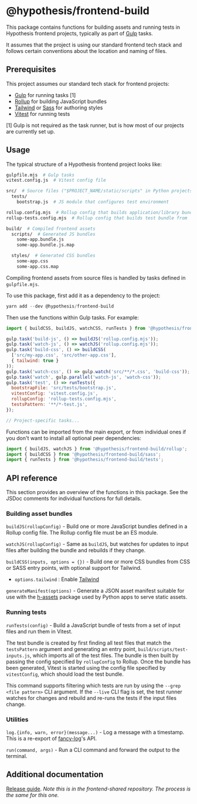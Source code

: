 # @hypothesis/frontend-build

This package contains functions for building assets and running tests in
Hypothesis frontend projects, typically as part of [Gulp](https://gulpjs.com) tasks.

It assumes that the project is using our standard frontend tech stack and
follows certain conventions about the location and naming of files.

## Prerequisites

This project assumes our standard tech stack for frontend projects:

- [Gulp](https://gulpjs.com) for running tasks [1]
- [Rollup](https://rollupjs.org/guide/en/) for building JavaScript bundles
- [Tailwind](https://tailwindcss.com) or [Sass](https://sass-lang.com) for authoring styles
- [Vitest](https://vitest.dev/) for running tests

[1] Gulp is not required as the task runner, but is how most of our projects
are currently set up.

## Usage

The typical structure of a Hypothesis frontend project looks like:

```sh
gulpfile.mjs  # Gulp tasks
vitest.config.js  # Vitest config file

src/  # Source files ("$PROJECT_NAME/static/scripts" in Python projects)
  tests/
    bootstrap.js  # JS module that configures test environment

rollup.config.mjs  # Rollup config that builds application/library bundles
rollup-tests.config.mjs  # Rollup config that builds test bundle from `build/scripts/test-inputs.js`

build/  # Compiled frontend assets
  scripts/  # Generated JS bundles
    some-app.bundle.js
    some-app.bundle.js.map

  styles/  # Generated CSS bundles
    some-app.css
    some-app.css.map
```

Compiling frontend assets from source files is handled by tasks defined in
`gulpfile.mjs`.

To use this package, first add it as a dependency to the project:

```js
yarn add --dev @hypothesis/frontend-build
```

Then use the functions within Gulp tasks. For example:

```js
import { buildCSS, buildJS, watchCSS, runTests } from '@hypothesis/frontend-build';

gulp.task('build-js', () => buildJS('rollup.config.mjs'));
gulp.task('watch-js', () => watchJS('rollup.config.mjs'));
gulp.task('build-css', () => buildCSS(
  ['src/my-app.css', 'src/other-app.css'],
  { tailwind: true }
));
gulp.task('watch-css', () => gulp.watch('src/**/*.css', 'build-css'));
gulp.task('watch', gulp.parallel('watch-js', 'watch-css'));
gulp.task('test', () => runTests({
  bootstrapFile: 'src/tests/bootstrap.js',
  vitestConfig: 'vitest.config.js',
  rollupConfig: 'rollup-tests.config.mjs',
  testsPattern: '**/*-test.js',
});

// Project-specific tasks...
```

Functions can be imported from the main export, or from individual ones if you
don't want to install all optional peer dependencies:

```js
import { buildJS, watchJS } from '@hypothesis/frontend-build/rollup';
import { buildCSS } from '@hypothesis/frontend-build/sass';
import { runTests } from '@hypothesis/frontend-build/tests';

```

## API reference

This section provides an overview of the functions in this package. See the
JSDoc comments for individual functions for full details.

### Building asset bundles

`buildJS(rollupConfig)` - Build one or more JavaScript bundles defined in a
Rollup config file. The Rollup config file must be an ES module.

`watchJS(rollupConfig)` - Same as `buildJS`, but watches for updates to input files
after building the bundle and rebuilds if they change.

`buildCSS(inputs, options = {})` - Build one or more CSS bundles from CSS or SASS
entry points, with optional support for Tailwind.

- `options.tailwind` : Enable [Tailwind](https://tailwindcss.com)

`generateManifest(options)` - Generate a JSON asset manifest suitable for use
with the [h-assets](https://pypi.org/project/h-assets/) package used by Python
apps to serve static assets.

### Running tests

`runTests(config)` - Build a JavaScript bundle of tests from a set of input files
and run them in Vitest.

The test bundle is created by first finding all test files that match the
`testsPattern` argument and generating an entry point,
`build/scripts/test-inputs.js`, which imports all of the test files. The
bundle is then built by passing the config specified by `rollupConfig` to
Rollup. Once the bundle has been generated, Vitest is started using the config
file specified by `vitestConfig`, which should load the test bundle.

This command supports filtering which tests are run
by using the `--grep <file pattern>` CLI argument. If the `--live` CLI flag is
set, the test runner watches for changes and rebuild and re-runs the tests if
the input files change.

### Utilities

`log.{info, warn, error}(message...)` - Log a message with a timestamp. This
is a re-export of [fancy-log](https://www.npmjs.com/package/fancy-log)'s API.

`run(command, args)` - Run a CLI command and forward the output to the terminal.

## Additional documentation

[Release guide](https://github.com/hypothesis/frontend-shared/blob/main/docs/releases.md). _Note this is in the frontend-shared repository. The process is the same for this one._
